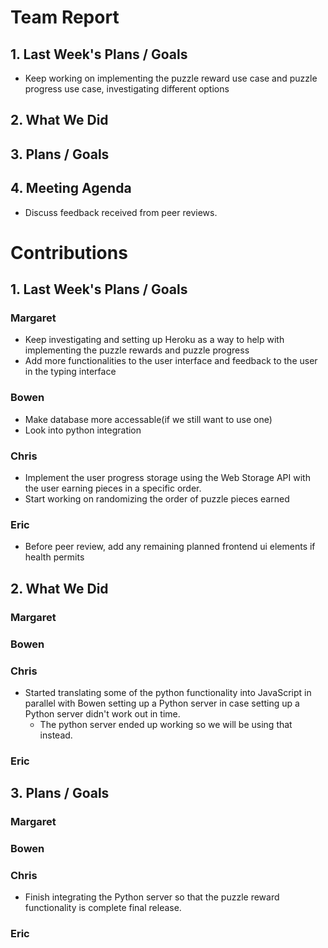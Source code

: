 # Team Report
## 1. Last Week's Plans / Goals
- Keep working on implementing the puzzle reward use case and puzzle progress use case, investigating different options
## 2. What We Did 
## 3. Plans / Goals
## 4. Meeting Agenda
- Discuss feedback received from peer reviews.
# Contributions  
## 1. Last Week's Plans / Goals
### Margaret
- Keep investigating and setting up Heroku as a way to help with implementing the puzzle rewards and puzzle progress
- Add more functionalities to the user interface and feedback to the user in the typing interface
### Bowen
- Make database more accessable(if we still want to use one)
- Look into python integration
### Chris
- Implement the user progress storage using the Web Storage API with the user earning pieces in a specific order.
- Start working on randomizing the order of puzzle pieces earned
### Eric
- Before peer review, add any remaining planned frontend ui elements if health permits 
## 2. What We Did  
### Margaret
### Bowen
### Chris
- Started translating some of the python functionality into JavaScript in parallel with Bowen setting up a Python server in case setting up a Python server didn't work out in time.
    - The python server ended up working so we will be using that instead.
### Eric
## 3. Plans / Goals  
### Margaret
### Bowen
### Chris
- Finish integrating the Python server so that the puzzle reward functionality is complete final release.
### Eric